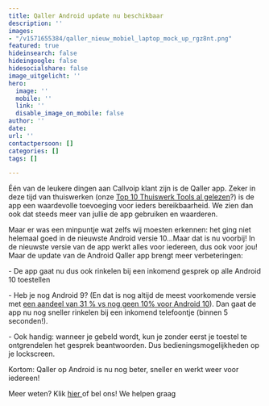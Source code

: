 ```yaml
---
title: Qaller Android update nu beschikbaar
description: ''
images:
- "/v1571655384/qaller_nieuw_mobiel_laptop_mock_up_rgz8nt.png"
featured: true
hideinsearch: false
hideingoogle: false
hidesocialshare: false
image_uitgelicht: ''
hero:
  image: ''
  mobile: ''
  link: ''
  disable_image_on_mobile: false
author: ''
date: 
url: ''
contactpersoon: []
categories: []
tags: []

---
```

Één van de leukere dingen aan Callvoip klant zijn is de Qaller app. Zeker in deze tijd van thuiswerken (onze [Top 10 Thuiswerk Tools al gelezen](https://www.callvoip.nl/nieuws/top-10-thuiswerk-tools-voor-zorgeloos-thuiswerken/)?) is de app een waardevolle toevoeging voor ieders bereikbaarheid. We zien dan ook dat steeds meer van jullie de app gebruiken en waarderen.

Maar er was een minpuntje wat zelfs wij moesten erkennen: het ging niet helemaal goed in de nieuwste Android versie 10...Maar dat is nu voorbij! In de nieuwste versie van de app werkt alles voor iedereen, dus ook voor jou! Maar de update van de Android Qaller app brengt meer verbeteringen:

\- De app gaat nu dus ook rinkelen bij een inkomend gesprek op alle Android 10 toestellen

\- Heb je nog Android 9? (En dat is nog altijd de meest voorkomende versie met [een aandeel van 31 % vs nog geen 10% voor Android 10](https://www.droidapp.nl/nieuws/android-distributiecijfers-april-2020/)). Dan gaat de app nu nog sneller rinkelen bij een inkomend telefoontje (binnen 5 seconden!).

\- Ook handig: wanneer je gebeld wordt, kun je zonder eerst je toestel te ontgrendelen het gesprek beantwoorden. Dus bedieningsmogelijkheden op je lockscreen.

Kortom: Qaller op Android is nu nog beter, sneller en werkt weer voor iedereen!

Meer weten? Klik [hier ](https://www.callvoip.nl/telefonie/qaller/)of bel ons! We helpen graag